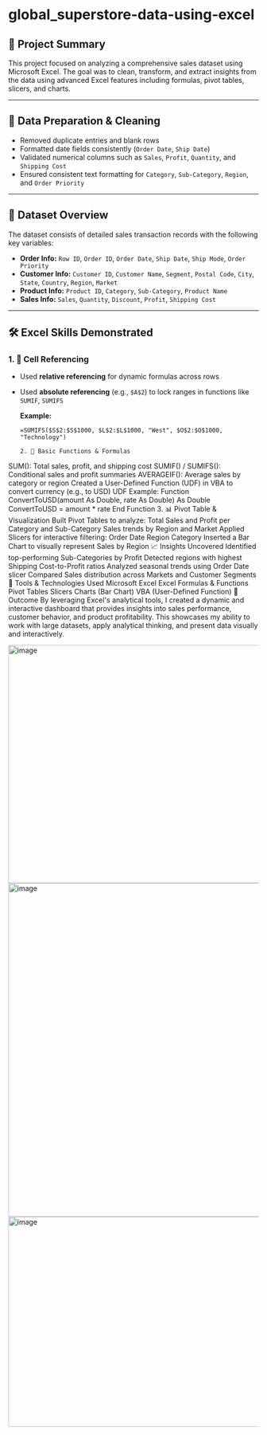 # global_superstore-data-using-excel
## 📝 Project Summary

This project focused on analyzing a comprehensive sales dataset using Microsoft Excel. The goal was to clean, transform, and extract insights from the data using advanced Excel features including formulas, pivot tables, slicers, and charts.

---

## 🧹 Data Preparation & Cleaning

- Removed duplicate entries and blank rows
- Formatted date fields consistently (`Order Date`, `Ship Date`)
- Validated numerical columns such as `Sales`, `Profit`, `Quantity`, and `Shipping Cost`
- Ensured consistent text formatting for `Category`, `Sub-Category`, `Region`, and `Order Priority`

---

## 🧾 Dataset Overview

The dataset consists of detailed sales transaction records with the following key variables:

- **Order Info:** `Row ID`, `Order ID`, `Order Date`, `Ship Date`, `Ship Mode`, `Order Priority`
- **Customer Info:** `Customer ID`, `Customer Name`, `Segment`, `Postal Code`, `City`, `State`, `Country`, `Region`, `Market`
- **Product Info:** `Product ID`, `Category`, `Sub-Category`, `Product Name`
- **Sales Info:** `Sales`, `Quantity`, `Discount`, `Profit`, `Shipping Cost`

---

## 🛠 Excel Skills Demonstrated

### 1. 🔗 Cell Referencing

- Used **relative referencing** for dynamic formulas across rows
- Used **absolute referencing** (e.g., `$A$2`) to lock ranges in functions like `SUMIF`, `SUMIFS`
  
  **Example:**
  ```excel
  =SUMIFS($S$2:$S$1000, $L$2:$L$1000, "West", $O$2:$O$1000, "Technology")

  2. 🧮 Basic Functions & Formulas
SUM(): Total sales, profit, and shipping cost
SUMIF() / SUMIFS(): Conditional sales and profit summaries
AVERAGEIF(): Average sales by category or region
Created a User-Defined Function (UDF) in VBA to convert currency (e.g., to USD)
UDF Example:
Function ConvertToUSD(amount As Double, rate As Double) As Double
    ConvertToUSD = amount * rate
End Function
3. 📊 Pivot Table & Visualization
Built Pivot Tables to analyze:
Total Sales and Profit per Category and Sub-Category
Sales trends by Region and Market
Applied Slicers for interactive filtering:
Order Date
Region
Category
Inserted a Bar Chart to visually represent Sales by Region
📈 Insights Uncovered
Identified top-performing Sub-Categories by Profit
Detected regions with highest Shipping Cost-to-Profit ratios
Analyzed seasonal trends using Order Date slicer
Compared Sales distribution across Markets and Customer Segments
📂 Tools & Technologies Used
Microsoft Excel
Excel Formulas & Functions
Pivot Tables
Slicers
Charts (Bar Chart)
VBA (User-Defined Function)
🚀 Outcome
By leveraging Excel's analytical tools, I created a dynamic and interactive dashboard that provides insights into sales performance, customer behavior, and product profitability. This showcases my ability to work with large datasets, apply analytical thinking, and present data visually and interactively.

<img width="1190" height="478" alt="image" src="https://github.com/user-attachments/assets/e7744afa-19a6-40fe-a2b0-18d23eda9bc0" />

<img width="1296" height="670" alt="image" src="https://github.com/user-attachments/assets/d5e2b299-a7e3-420b-9290-1aba158f3b26" />

<img width="1278" height="422" alt="image" src="https://github.com/user-attachments/assets/96fc8510-2473-4fde-b28b-7d7d3cd4aeb2" />



